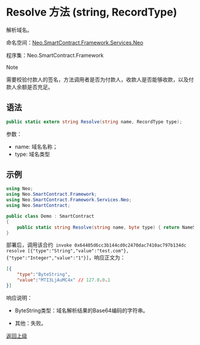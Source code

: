 # Resolve 方法 (string, RecordType)

解析域名。

命名空间：[Neo.SmartContract.Framework.Services.Neo](../../neo.md)

程序集：Neo.SmartContract.Framework

> [!Note]
>
> 需要校验付款人的签名，方法调用者是否为付款人，收款人是否能够收款，以及付款人余额是否充足。

## 语法

```c#
public static extern string Resolve(string name, RecordType type);
```

参数：

- name: 域名名称；
- type: 域名类型

## 示例

```c#
using Neo;
using Neo.SmartContract.Framework;
using Neo.SmartContract.Framework.Services.Neo;
using Neo.SmartContract;

public class Demo : SmartContract
{
    public static string Resolve(string name, byte type) { return NameService.Resolve(name, (RecordType)type); }
}
```
部署后，调用该合约` invoke 0x64405d6cc3b144cd0c2470dac7410ac797b134dc resolve [{"type":"String","value":"test.com"},{"type":"Integer","value":"1"}]`，响应正文为：

```json
[{
    "type":"ByteString",
    "value":"MTI3LjAuMC4x" // 127.0.0.1
}]
```

响应说明：

- ByteString类型：域名解析结果的Base64编码的字符串。

- 其他：失败。

[返回上级](../Neo.md)